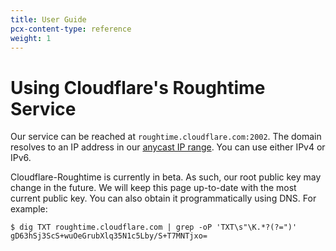 ```yaml
---
title: User Guide
pcx-content-type: reference
weight: 1
---
```


# Using Cloudflare's Roughtime Service

Our service can be reached at `roughtime.cloudflare.com:2002`. The domain
resolves to an IP address in our [anycast IP
range](https://www.cloudflare.com/learning/cdn/glossary/anycast-network/). You
can use either IPv4 or IPv6.

Cloudflare-Roughtime is currently in beta. As such, our root public key may
change in the future. We will keep this page up-to-date with the most current
public key. You can also obtain it programmatically using DNS. For example:

```
$ dig TXT roughtime.cloudflare.com | grep -oP 'TXT\s"\K.*?(?=")'
gD63hSj3ScS+wuOeGrubXlq35N1c5Lby/S+T7MNTjxo=
```
